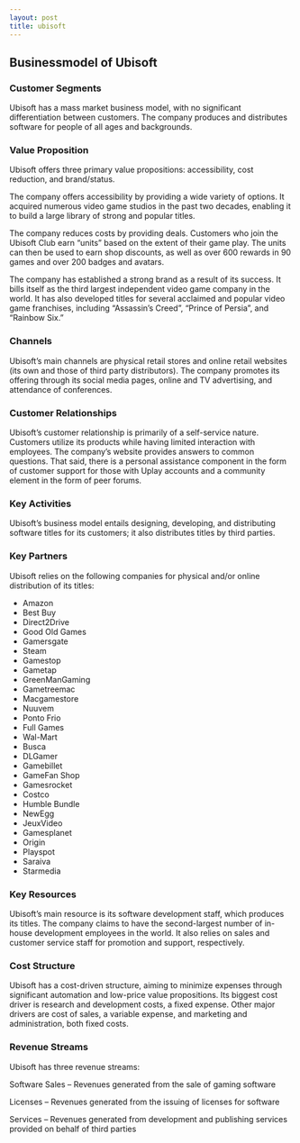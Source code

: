 ```yaml
---
layout: post
title: ubisoft
---
```


Businessmodel of Ubisoft
-------------------------

### Customer Segments

Ubisoft has a mass market business model, with no significant differentiation between customers. The company produces and distributes software for people of all ages and backgrounds.

### Value Proposition

Ubisoft offers three primary value propositions: accessibility, cost reduction, and brand/status.

The company offers accessibility by providing a wide variety of options. It acquired numerous video game studios in the past two decades, enabling it to build a large library of strong and popular titles.

The company reduces costs by providing deals. Customers who join the Ubisoft Club earn “units” based on the extent of their game play. The units can then be used to earn shop discounts, as well as over 600 rewards in 90 games and over 200 badges and avatars.

The company has established a strong brand as a result of its success. It bills itself as the third largest independent video game company in the world. It has also developed titles for several acclaimed and popular video game franchises, including “Assassin’s Creed”, “Prince of Persia”, and “Rainbow Six.”

### Channels

Ubisoft’s main channels are physical retail stores and online retail websites (its own and those of third party distributors). The company promotes its offering through its social media pages, online and TV advertising, and attendance of conferences.

### Customer Relationships

Ubisoft’s customer relationship is primarily of a self-service nature. Customers utilize its products while having limited interaction with employees. The company’s website provides answers to common questions. That said, there is a personal assistance component in the form of customer support for those with Uplay accounts and a community element in the form of peer forums.

### Key Activities

Ubisoft’s business model entails designing, developing, and distributing software titles for its customers; it also distributes titles by third parties.

### Key Partners

Ubisoft relies on the following companies for physical and/or online distribution of its titles:

 * Amazon
* Best Buy
* Direct2Drive
* Good Old Games
* Gamersgate
* Steam
* Gamestop
* Gametap
* GreenManGaming
* Gametreemac
* Macgamestore
* Nuuvem
* Ponto Frio
* Full Games
* Wal-Mart
* Busca
* DLGamer
* Gamebillet
* GameFan Shop
* Gamesrocket
* Costco
* Humble Bundle
* NewEgg
* JeuxVideo
* Gamesplanet
* Origin
* Playspot
* Saraiva
* Starmedia
 ### Key Resources

Ubisoft’s main resource is its software development staff, which produces its titles. The company claims to have the second-largest number of in-house development employees in the world. It also relies on sales and customer service staff for promotion and support, respectively.

### Cost Structure

Ubisoft has a cost-driven structure, aiming to minimize expenses through significant automation and low-price value propositions. Its biggest cost driver is research and development costs, a fixed expense. Other major drivers are cost of sales, a variable expense, and marketing and administration, both fixed costs.

### Revenue Streams

Ubisoft has three revenue streams:

Software Sales – Revenues generated from the sale of gaming software

Licenses – Revenues generated from the issuing of licenses for software

Services – Revenues generated from development and publishing services provided on behalf of third parties
